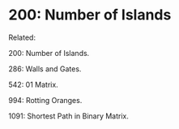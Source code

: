 # 200: Number of Islands

Related: 

200: Number of Islands.

286: Walls and Gates.

542: 01 Matrix.

994: Rotting Oranges.

1091: Shortest Path in Binary Matrix.